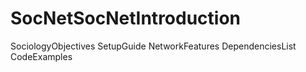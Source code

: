 # SocNetSocNetIntroduction
SociologyObjectives
SetupGuide
NetworkFeatures
DependenciesList
CodeExamples
